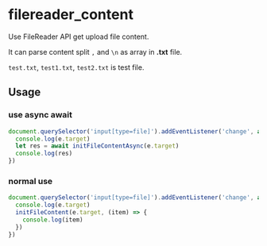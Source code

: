 # filereader_content

Use FileReader API get upload file content.

It can parse content split `,` and `\n` as array in **.txt** file.

`test.txt`, `test1.txt`, `test2.txt` is test file.

## Usage

### use async await

```JavaScript
document.querySelector('input[type=file]').addEventListener('change', async (e) => {
  console.log(e.target)
  let res = await initFileContentAsync(e.target)
  console.log(res)
})
```

### normal use

```JavaScript
document.querySelector('input[type=file]').addEventListener('change', async (e) => {
  console.log(e.target)
  initFileContent(e.target, (item) => {
    console.log(item)
  })
})
```